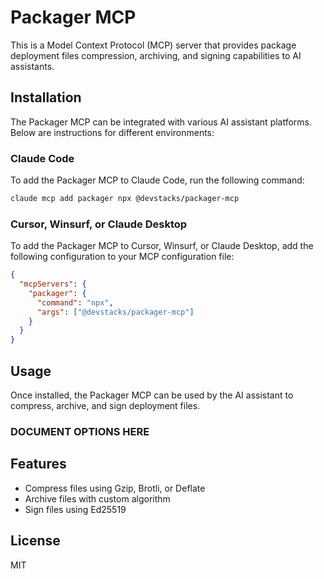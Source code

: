 # Packager MCP

This is a Model Context Protocol (MCP) server that provides package deployment files compression, archiving, and signing capabilities to AI assistants.

## Installation

The Packager MCP can be integrated with various AI assistant platforms. Below are instructions for different environments:

### Claude Code

To add the Packager MCP to Claude Code, run the following command:

```bash
claude mcp add packager npx @devstacks/packager-mcp
```

### Cursor, Winsurf, or Claude Desktop

To add the Packager MCP to Cursor, Winsurf, or Claude Desktop, add the following configuration to your MCP configuration file:

```json
{
  "mcpServers": {
    "packager": {
      "command": "npx",
      "args": ["@devstacks/packager-mcp"]
    }
  }
}
```

## Usage

Once installed, the Packager MCP can be used by the AI assistant to compress, archive, and sign deployment files.

### DOCUMENT OPTIONS HERE

## Features

- Compress files using Gzip, Brotli, or Deflate
- Archive files with custom algorithm
- Sign files using Ed25519

## License

MIT